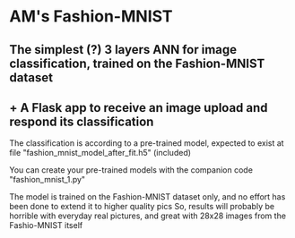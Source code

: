 # AM's Fashion-MNIST

## The simplest (?) 3 layers ANN for image classification, trained on the Fashion-MNIST dataset

## + A Flask app to receive an image upload and respond its classification
The classification is according to a pre-trained model, expected to exist at file "fashion_mnist_model_after_fit.h5" (included)

You can create your pre-trained models with the companion code "fashion_mnist_1.py"

The model is trained on the Fashion-MNIST dataset only, and no effort has been done to extend it to higher quality pics
So, results will probably be horrible with everyday real pictures, and great with 28x28 images from the Fashio-MNIST itself